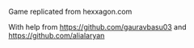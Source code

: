 Game replicated from hexxagon.com

With help from https://github.com/gauravbasu03 and https://github.com/alialaryan

